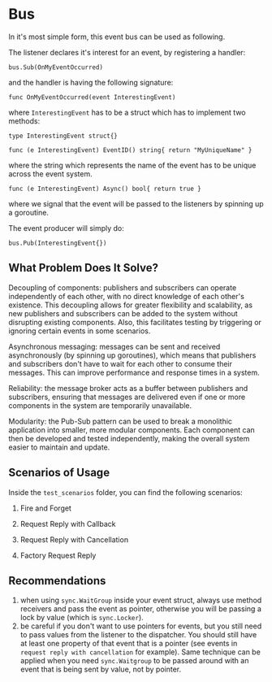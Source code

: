 # Bus

In it's most simple form, this event bus can be used as following.

The listener declares it's interest for an event, by registering a handler:

`bus.Sub(OnMyEventOccurred)`

and the handler is having the following signature:

`func OnMyEventOccurred(event InterestingEvent)`

where `InterestingEvent` has to be a struct which has to implement two methods:

`type InterestingEvent struct{}`

`func (e InterestingEvent) EventID() string{ return "MyUniqueName" }`

where the string which represents the name of the event has to be unique across the event system.

`func (e InterestingEvent) Async() bool{ return true }`

where we signal that the event will be passed to the listeners by spinning up a goroutine.

The event producer will simply do:

`bus.Pub(InterestingEvent{})`

## What Problem Does It Solve?

Decoupling of components: publishers and subscribers can operate independently of each other, with no direct knowledge
of each other's existence. This decoupling allows for greater flexibility and scalability, as new publishers and
subscribers can be added to the system without disrupting existing components. Also, this facilitates testing by
triggering or ignoring certain events in some scenarios.

Asynchronous messaging: messages can be sent and received asynchronously (by spinning up goroutines), which means that
publishers and subscribers don't have to wait for each other to consume their messages. This can improve performance and
response times in a system.

Reliability: the message broker acts as a buffer between publishers and subscribers, ensuring that messages are
delivered even if one or more components in the system are temporarily unavailable.

Modularity: the Pub-Sub pattern can be used to break a monolithic application into smaller, more modular components.
Each component can then be developed and tested independently, making the overall system easier to maintain and update.

## Scenarios of Usage

Inside the `test_scenarios` folder, you can find the following scenarios:

1. Fire and Forget

2. Request Reply with Callback

3. Request Reply with Cancellation

4. Factory Request Reply

## Recommendations

1. when using `sync.WaitGroup` inside your event struct, always use method receivers and pass the event as pointer,
   otherwise you will be passing a lock by value (which is `sync.Locker`).
2. be careful if you don't want to use pointers for events, but you still need to pass values from the listener to the
   dispatcher. You should still have at least one property of that event that is a pointer (see events
   in `request reply with cancellation` for example). Same technique can be applied when you need `sync.Waitgroup` to be
   passed around with an event that is being sent by value, not by pointer.
